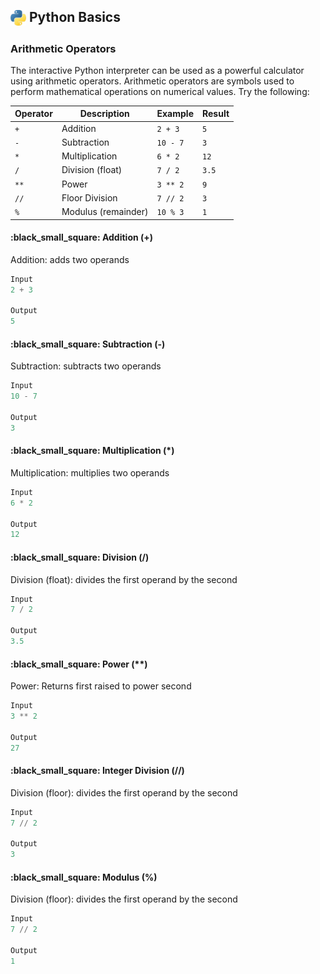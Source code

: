 <html>
 <body>
  <h2><sub><img src="https://github.com/RadhikaDeshpande1010/skill-icon/blob/main/general-icon/python-icon.png" height="25" width="25"></sub> Python Basics</h2>
  <h3> Arithmetic Operators </h3>
  <p>The interactive Python interpreter can be used as a powerful calculator using arithmetic operators. Arithmetic operators are symbols used to perform mathematical operations on numerical values. Try the following: </p>

  | Operator | Description           | Example   | Result |
  |----------|-----------------------|-----------|--------|
  | `+`      | Addition              | `2 + 3`   | `5`    |
  | `-`      | Subtraction           | `10 - 7`  | `3`    |
  | `*`      | Multiplication        | `6 * 2`   | `12`   |
  | `/`      | Division (float)      | `7 / 2`   | `3.5`  |
  | `**`     | Power                 | `3 ** 2`  | `9`    |
  | `//`     | Floor Division        | `7 // 2`  | `3`    |
  | `%`      | Modulus (remainder)   | `10 % 3`  | `1`    |
  
  <h4>:black_small_square: Addition (+)</h4>
  <p>Addition: adds two operands</p>
  
  ```python
  Input
  2 + 3
  
  Output
  5
  ```
  <h4>:black_small_square: Subtraction (-)</h4>
  <p>Subtraction: subtracts two operands</p>
  
  ```python
  Input
  10 - 7
  
  Output
  3
  ```
  <h4>:black_small_square: Multiplication (*)</h4>
  <p>Multiplication: multiplies two operands</p>
  
  ```python
  Input
  6 * 2
  
  Output
  12
  ```
  <h4>:black_small_square: Division (/)</h4>
  <p>Division (float): divides the first operand by the second</p>
  
  ```python
  Input
  7 / 2
  
  Output
  3.5
  ```
  <h4>:black_small_square: Power (**)</h4>
  <p>Power: Returns first raised to power second</p>
  
  ```python
  Input
  3 ** 2
  
  Output
  27
  ```
  <h4>:black_small_square: Integer Division (//)</h4>
  <p>Division (floor): divides the first operand by the second	</p>
  
  ```python
  Input
  7 // 2
  
  Output
  3
  ```
  <h4>:black_small_square: Modulus (%)</h4>
  <p>Division (floor): divides the first operand by the second</p>
  
  ```python
  Input
  7 // 2
  
  Output
  1
  ```
 </body>
</html>
